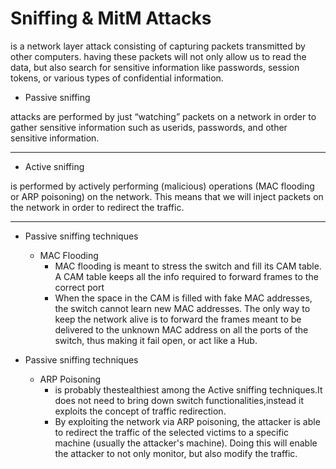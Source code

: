 # Sniffing & MitM Attacks

is a network layer attack consisting of capturing packets transmitted by other computers. having these packets will not only allow us to read the data, but also search for sensitive information like
passwords, session tokens, or various types of confidential information.

* Passive sniffing

attacks are performed by just “watching” packets on a network in order to gather sensitive information such as userids, passwords, and other sensitive information.

---

* Active sniffing

is performed by actively performing (malicious) operations (MAC flooding or ARP poisoning) on the network. This means that we will inject packets on the
network in order to redirect the traffic.

---

* Passive sniffing techniques
  - MAC Flooding
    - MAC flooding is meant to stress the switch and fill its CAM table. A CAM table keeps all the info required to forward frames to the correct port
    - When the space in the CAM is filled with fake MAC addresses, the switch cannot learn new MAC addresses. The only way to keep the network alive is to forward the frames meant to be delivered to the unknown MAC address on all the ports of the switch, thus making it fail open, or act like a Hub. 
  
* Passive sniffing techniques  
  - ARP Poisoning
    - is probably thestealthiest among the Active sniffing techniques.It does not need to bring down switch functionalities,instead it exploits the concept of traffic redirection.
    - By exploiting the network via ARP poisoning, the attacker is able to redirect the traffic of the selected victims to a specific machine (usually the attacker's machine). Doing this will enable the attacker to not only monitor, but also modify the traffic.























